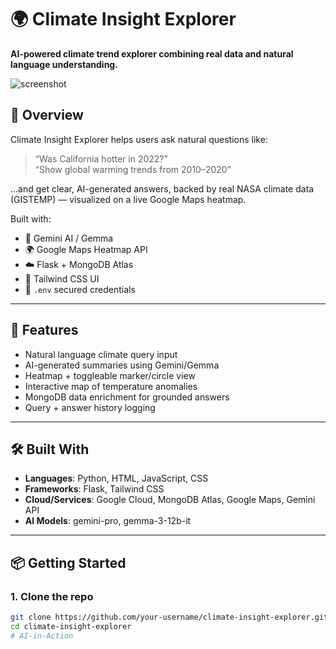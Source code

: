 # 🌍 Climate Insight Explorer

**AI-powered climate trend explorer combining real data and natural language understanding.**

![screenshot](preview.png)

## 🚀 Overview

Climate Insight Explorer helps users ask natural questions like:

> “Was California hotter in 2022?”  
> “Show global warming trends from 2010–2020”

...and get clear, AI-generated answers, backed by real NASA climate data (GISTEMP) — visualized on a live Google Maps heatmap.

Built with:
- 🧠 Gemini AI / Gemma
- 🌍 Google Maps Heatmap API
- ☁️ Flask + MongoDB Atlas
- 🎨 Tailwind CSS UI
- 🔐 `.env` secured credentials

---

## 🌟 Features

- Natural language climate query input
- AI-generated summaries using Gemini/Gemma
- Heatmap + toggleable marker/circle view
- Interactive map of temperature anomalies
- MongoDB data enrichment for grounded answers
- Query + answer history logging

---

## 🛠 Built With

- **Languages**: Python, HTML, JavaScript, CSS
- **Frameworks**: Flask, Tailwind CSS
- **Cloud/Services**: Google Cloud, MongoDB Atlas, Google Maps, Gemini API
- **AI Models**: gemini-pro, gemma-3-12b-it

---

## 📦 Getting Started

### 1. Clone the repo

```bash
git clone https://github.com/your-username/climate-insight-explorer.git
cd climate-insight-explorer
#   A I - i n - A c t i o n  
 